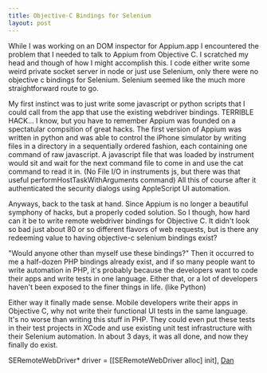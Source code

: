 ```yaml
---
title: Objective-C Bindings for Selenium
layout: post
---
```


While I was working on an DOM inspector for Appium.app I encountered the problem that I needed to talk to Appium from Objective C. I scratched my head and though of how I might accomplish this. I code either write some weird private socket server in node or just use Selenium, only there were no objective c bindings for Selenium. Selenium seemed like the much more straightforward route to go.

My first instinct was to just write some javascript or python scripts that I could call from the app that use the existing webdriver bindings. TERRIBLE HACK... I know, but you have to remember Appium was founded on a spectatular compsition of great hacks. The first version of Appium was written in python and was able to control the iPhone simulator by writing files in a directory in a sequentially ordered fashion, each containing one command of raw javascript. A javascript file that was loaded by instrument would sit and wait for the next command file to come in and use the cat command to read it in. (No File I/O in instruments js, but there was that useful performHostTaskWithArguments command) All this of course after it authenticated the security dialogs using AppleScript UI automation.

Anyways, back to the task at hand. Since Appium is no longer a beautiful symphony of hacks, but a properly coded solution. So I though, how hard can it be to write remote webdriver bindings for Objective C. It didn't look so bad just about 80 or so different flavors of web requests, but is there any redeeming value to having objective-c selenium bindings exist?

"Would anyone other than myself use these bindings?" Then it occurred to me a half-dozen PHP bindings already exist, and if so many people want to write automation in PHP, it's probably because the developers want to code their apps and write tests in one language. Either that, or a lot of developers haven't been exposed to the finer things in life. (like Python)

Either way it finally made sense. Mobile developers write their apps in Objective C, why not write their functional UI tests in the same language. It's no worse than writing this stuff in PHP. They could even put these tests in their test projects in XCode and use existing unit test infrastructure with their Selenium automation. In about 3 days, it was all done, and now they finally do exist.

SERemoteWebDriver* driver = [[SERemoteWebDriver alloc] init],
<a href="http://github.com/penguinho">Dan</a>
